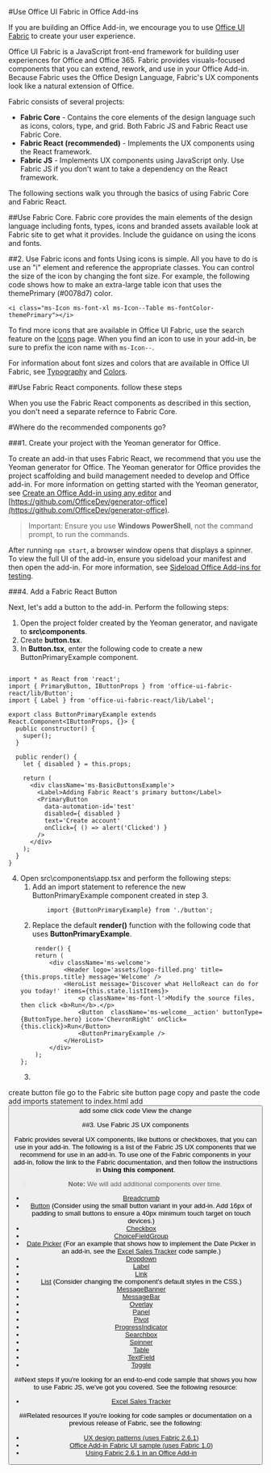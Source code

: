 #Use Office UI Fabric in Office Add-ins

If you are building an Office Add-in, we encourage you to use [Office UI Fabric](https://dev.office.com/fabric) to create your user experience. 

Office UI Fabric is a JavaScript front-end framework for building user experiences for Office and Office 365. Fabric provides visuals-focused components that you can extend, rework, and use in your Office Add-in. Because Fabric uses the Office Design Language, Fabric's UX components look like a natural extension of Office.

Fabric consists of several projects:

- **Fabric Core** - Contains the core elements of the design language such as icons, colors, type, and grid. Both Fabric JS and Fabric React use Fabric Core. 
- **Fabric React (recommended)** - Implements the UX components using the React framework.
- **Fabric JS** - Implements UX components using JavaScript only. Use Fabric JS if you don't want to take a dependency on the React framework.  

The following sections walk you through the basics of using Fabric Core and Fabric React.



##Use Fabric Core.
Fabric core provides the main elements of the design language including fonts, types, icons and branded assets available
look at Fabric site to get what it provides. 
Include the guidance on using the icons and fonts. 

##2. Use Fabric icons and fonts
Using icons is simple. All you have to do is use an "i" element and reference the appropriate classes. You can control the size of the icon by changing the font size. For example, the following code shows how to make an extra-large table icon that uses the themePrimary (#0078d7) color. 
   
    <i class="ms-Icon ms-font-xl ms-Icon--Table ms-fontColor-themePrimary"></i>

To find more icons that are available in Office UI Fabric, use the search feature on the [Icons](https://dev.office.com/fabric#/styles/icons) page. When you find an icon to use in your add-in, be sure to prefix the icon name with `ms-Icon--`. 

For information about font sizes and colors that are available in Office UI Fabric, see [Typography](https://dev.office.com/fabric#/styles/typography) and [Colors](https://dev.office.com/fabric#/styles/colors).


##Use Fabric React components.
follow these steps

When you use the Fabric React components as described in this section, you don't need a separate refernce to Fabric Core. 

#Where do the recommended components go?

###1. Create your project with the Yeoman generator for Office. 

To create an add-in that uses Fabric React, we recommend that you use the Yeoman generator for Office. The Yeoman generator for Office provides the project scaffolding and build management needed to develop and Office add-in. For more information on getting started with the Yeoman generator, see [Create an Office Add-in using any editor](https://dev.office.com/docs/add-ins/get-started/create-an-office-add-in-using-any-editor) and [https://github.com/OfficeDev/generator-office](https://github.com/OfficeDev/generator-office).

>Important: Ensure you use **Windows PowerShell**, not the command prompt, to run the commands. 

After running `npm start`, a browser window opens that displays a spinner. To view the full UI of the add-in, ensure you sideload your manifest and then open the add-in. For more information, see [Sideload Office Add-ins for testing](https://dev.office.com/docs/add-ins/testing/create-a-network-shared-folder-catalog-for-task-pane-and-content-add-ins).

###4. Add a Fabric React Button

Next, let's add a button to the add-in. Perform the following steps:

1. Open the project folder created by the Yeoman generator, and navigate to **src\components**.
2. Create **button.tsx**.
3. In **Button.tsx**, enter the following code to create a new ButtonPrimaryExample component.

```React

import * as React from 'react';
import { PrimaryButton, IButtonProps } from 'office-ui-fabric-react/lib/Button';
import { Label } from 'office-ui-fabric-react/lib/Label';

export class ButtonPrimaryExample extends React.Component<IButtonProps, {}> {
  public constructor() {
    super();
  }

  public render() {
    let { disabled } = this.props;

    return (
      <div className='ms-BasicButtonsExample'>
        <Label>Adding Fabric React's primary button</Label>
        <PrimaryButton
          data-automation-id='test'
          disabled={ disabled }
          text='Create account'
          onClick={ () => alert('Clicked') }
        />
      </div>
    );
  }
}

```

4. Open src\components\app.tsx and perform the following steps:
	1. Add an import statement to reference the new ButtonPrimaryExample component created in step 3.
	   	```React
			import {ButtonPrimaryExample} from './button';
		``` 
	2. Replace the default **render()** function with the following code that uses **ButtonPrimaryExample**.
	```React
		render() {
        return (
            <div className='ms-welcome'>
                <Header logo='assets/logo-filled.png' title={this.props.title} message='Welcome' />
                <HeroList message='Discover what HelloReact can do for you today!' items={this.state.listItems}>
                    <p className='ms-font-l'>Modify the source files, then click <b>Run</b>.</p>
                    <Button  className='ms-welcome__action' buttonType={ButtonType.hero} icon='ChevronRight' onClick={this.click}>Run</Button>
                    <ButtonPrimaryExample />
                </HeroList>
            </div>
        );
    };
	```
	3. 
	



create button file
go to the Fabric site button page
copy and paste the code
add imports statement to index.html
add <button>
add some click code
View the change




##3. Use Fabric JS UX components

Fabric provides several UX components, like buttons or checkboxes, that you can use in your add-in. The following is a list of the Fabric JS UX components that we recommend for use in an add-in. To use one of the Fabric components in your add-in, follow the link to the Fabric documentation, and then follow the instructions in **Using this component**.

> **Note:** We will add additional components over time. 

- [Breadcrumb](https://dev.office.com/fabric-js/Components/Breadcrumb/Breadcrumb.html)
- [Button](https://dev.office.com/fabric-js/Components/Button/Button.html) (Consider using the small button variant in your add-in. Add 16px of padding to small buttons to ensure a 40px minimum touch target on touch devices.)
- [Checkbox](https://dev.office.com/fabric-js/Components/CheckBox/CheckBox.html)
- [ChoiceFieldGroup](https://dev.office.com/fabric-js/Components/ChoiceFieldGroup/ChoiceFieldGroup.html)
- [Date Picker](https://dev.office.com/fabric-js/Components/DatePicker/DatePicker.html) (For an example that shows how to implement the Date Picker in an add-in, see the [Excel Sales Tracker](https://github.com/OfficeDev/Excel-Add-in-JavaScript-SalesTracker) code sample.)
- [Dropdown](https://dev.office.com/fabric-js/Components/Dropdown/Dropdown.html)
- [Label](https://dev.office.com/fabric-js/Components/Label/Label.html)
- [Link](https://dev.office.com/fabric-js/Components/Link/Link.html)
- [List](https://dev.office.com/fabric-js/Components/List/List.html) (Consider changing the component's default styles in the CSS.)
- [MessageBanner](https://dev.office.com/fabric-js/Components/MessageBanner/MessageBanner.html)
- [MessageBar](https://dev.office.com/fabric-js/Components/MessageBar/MessageBar.html)
- [Overlay](https://dev.office.com/fabric-js/Components/Overlay/Overlay.html)
- [Panel](https://dev.office.com/fabric-js/Components/Panel/Panel.html)
- [Pivot](https://dev.office.com/fabric-js/Components/Pivot/Pivot.html)
- [ProgressIndicator](https://dev.office.com/fabric-js/Components/ProgressIndicator/ProgressIndicator.html)
- [Searchbox](https://dev.office.com/fabric-js/Components/SearchBox/SearchBox.html)
- [Spinner](https://dev.office.com/fabric-js/Components/Spinner/Spinner.html)
- [Table](https://dev.office.com/fabric-js/Components/Table/Table.html)
- [TextField](https://dev.office.com/fabric-js/Components/TextField/TextField.html)
- [Toggle](https://dev.office.com/fabric-js/Components/Toggle/Toggle.html)
  

##Next steps
If you're looking for an end-to-end code sample that shows you how to use Fabric JS, we've got you covered. See the following resource:

- [Excel Sales Tracker](https://github.com/OfficeDev/Excel-Add-in-JavaScript-SalesTracker) 

##Related resources
If you're looking for code samples or documentation on a previous release of Fabric, see the following:

- [UX design patterns (uses Fabric 2.6.1)](https://github.com/OfficeDev/Office-Add-in-UX-Design-Patterns-Code) 
- [Office Add-in Fabric UI sample (uses Fabric 1.0)](https://github.com/OfficeDev/Office-Add-in-Fabric-UI-Sample) 
- [Using Fabric 2.6.1 in an Office Add-in](https://dev.office.com/docs/add-ins/design/ui-elements/using-office-ui-fabric)
 

